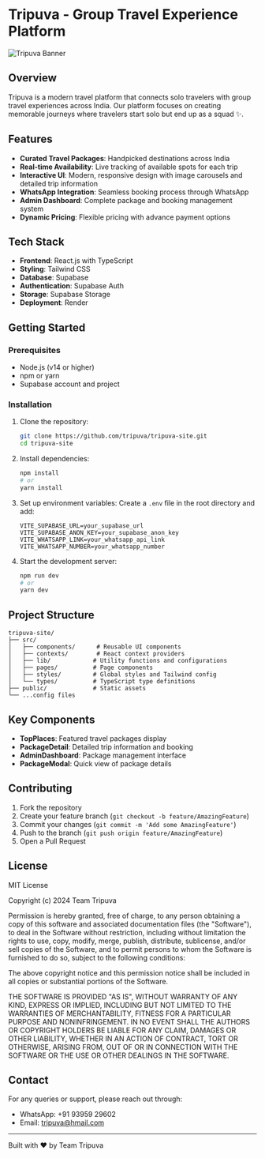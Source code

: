 # Tripuva - Group Travel Experience Platform

![Tripuva Banner](https://oahorqgkqbcslflkqhiv.supabase.co/storage/v1/object/public/package-assets/static%20assets/Top-Places-bg4.png)

## Overview

Tripuva is a modern travel platform that connects solo travelers with group travel experiences across India. Our platform focuses on creating memorable journeys where travelers start solo but end up as a squad ✨.

## Features

- **Curated Travel Packages**: Handpicked destinations across India
- **Real-time Availability**: Live tracking of available spots for each trip
- **Interactive UI**: Modern, responsive design with image carousels and detailed trip information
- **WhatsApp Integration**: Seamless booking process through WhatsApp
- **Admin Dashboard**: Complete package and booking management system
- **Dynamic Pricing**: Flexible pricing with advance payment options

## Tech Stack

- **Frontend**: React.js with TypeScript
- **Styling**: Tailwind CSS
- **Database**: Supabase
- **Authentication**: Supabase Auth
- **Storage**: Supabase Storage
- **Deployment**: Render

## Getting Started

### Prerequisites

- Node.js (v14 or higher)
- npm or yarn
- Supabase account and project

### Installation

1. Clone the repository:
   ```bash
   git clone https://github.com/tripuva/tripuva-site.git
   cd tripuva-site
   ```

2. Install dependencies:
   ```bash
   npm install
   # or
   yarn install
   ```

3. Set up environment variables:
   Create a `.env` file in the root directory and add:
   ```env
   VITE_SUPABASE_URL=your_supabase_url
   VITE_SUPABASE_ANON_KEY=your_supabase_anon_key
   VITE_WHATSAPP_LINK=your_whatsapp_api_link
   VITE_WHATSAPP_NUMBER=your_whatsapp_number
   ```

4. Start the development server:
   ```bash
   npm run dev
   # or
   yarn dev
   ```

## Project Structure

```
tripuva-site/
├── src/
│   ├── components/      # Reusable UI components
│   ├── contexts/        # React context providers
│   ├── lib/            # Utility functions and configurations
│   ├── pages/          # Page components
│   ├── styles/         # Global styles and Tailwind config
│   └── types/          # TypeScript type definitions
├── public/             # Static assets
└── ...config files
```

## Key Components

- **TopPlaces**: Featured travel packages display
- **PackageDetail**: Detailed trip information and booking
- **AdminDashboard**: Package management interface
- **PackageModal**: Quick view of package details

## Contributing

1. Fork the repository
2. Create your feature branch (`git checkout -b feature/AmazingFeature`)
3. Commit your changes (`git commit -m 'Add some AmazingFeature'`)
4. Push to the branch (`git push origin feature/AmazingFeature`)
5. Open a Pull Request

## License

MIT License

Copyright (c) 2024 Team Tripuva

Permission is hereby granted, free of charge, to any person obtaining a copy
of this software and associated documentation files (the "Software"), to deal
in the Software without restriction, including without limitation the rights
to use, copy, modify, merge, publish, distribute, sublicense, and/or sell
copies of the Software, and to permit persons to whom the Software is
furnished to do so, subject to the following conditions:

The above copyright notice and this permission notice shall be included in all
copies or substantial portions of the Software.

THE SOFTWARE IS PROVIDED "AS IS", WITHOUT WARRANTY OF ANY KIND, EXPRESS OR
IMPLIED, INCLUDING BUT NOT LIMITED TO THE WARRANTIES OF MERCHANTABILITY,
FITNESS FOR A PARTICULAR PURPOSE AND NONINFRINGEMENT. IN NO EVENT SHALL THE
AUTHORS OR COPYRIGHT HOLDERS BE LIABLE FOR ANY CLAIM, DAMAGES OR OTHER
LIABILITY, WHETHER IN AN ACTION OF CONTRACT, TORT OR OTHERWISE, ARISING FROM,
OUT OF OR IN CONNECTION WITH THE SOFTWARE OR THE USE OR OTHER DEALINGS IN THE
SOFTWARE.

## Contact

For any queries or support, please reach out through:
- WhatsApp: +91 93959 29602
- Email: tripuva@hmail.com

---

Built with ❤️ by Team Tripuva 